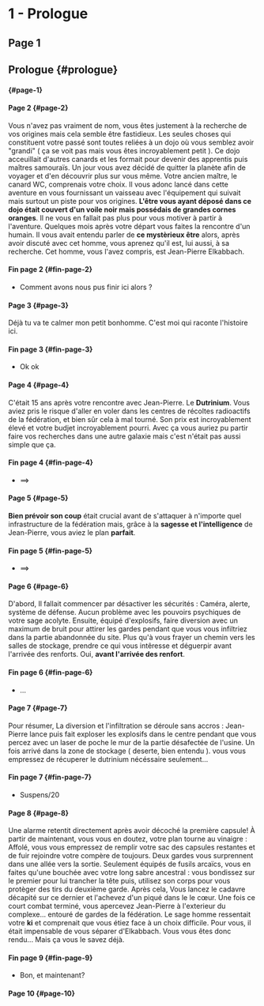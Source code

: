 # 1 - Prologue



## Page 1

## Prologue {#prologue}

####  {#page-1}

#### Page 2 {#page-2}

Vous n'avez pas vraiment de nom, vous êtes justement à la recherche de vos origines mais cela semble être fastidieux. Les seules choses qui constituent votre passé sont toutes reliées à un dojo où vous semblez avoir "grandi" \( ça se voit pas mais vous êtes incroyablement petit \). Ce dojo acceuillait d'autres canards et les formait pour devenir des apprentis puis maîtres samouraïs. Un jour vous avez décidé de quitter la planète afin de voyager et d'en découvrir plus sur vous même. Votre ancien maître, le canard WC, comprenais votre choix. Il vous adonc lancé dans cette aventure en vous fournissant un vaisseau avec l'équipement qui suivait mais surtout un piste pour vos origines. **L'être vous ayant déposé dans ce dojo était couvert d'un voile noir mais possédais de grandes cornes oranges**. Il ne vous en fallait pas plus pour vous motiver à partir à l'aventure. Quelques mois après votre départ vous faites la rencontre d'un humain. Il vous avait entendu parler de **ce mystèrieux être** alors, après avoir discuté avec cet homme, vous aprenez qu'il est, lui aussi, à sa recherche. Cet homme, vous l'avez compris, est Jean-Pierre Elkabbach.

#### Fin page 2 {#fin-page-2}

* Comment avons nous pus finir ici alors ?

#### Page 3 {#page-3}

Déjà tu va te calmer mon petit bonhomme. C'est moi qui raconte l'histoire ici.

#### Fin page 3 {#fin-page-3}

* Ok ok

#### Page 4 {#page-4}

C'était 15 ans après votre rencontre avec Jean-Pierre. Le **Dutrinium**. Vous aviez pris le risque d'aller en voler dans les centres de récoltes radioactifs de la fédération, et bien sûr cela à mal tourné. Son prix est incroyablement élevé et votre budjet incroyablement pourri. Avec ça vous auriez pu partir faire vos recherches dans une autre galaxie mais c'est n'était pas aussi simple que ça.

#### Fin page 4 {#fin-page-4}

* ==&gt;

#### Page 5 {#page-5}

**Bien prévoir son coup** était crucial avant de s'attaquer à n'importe quel infrastructure de la fédération mais, grâce à la **sagesse et l'intelligence** de Jean-Pierre, vous aviez le plan **parfait**.

#### Fin page 5 {#fin-page-5}

* ==&gt;

#### Page 6 {#page-6}

D'abord, Il fallait commencer par désactiver les sécurités : Caméra, alerte, système de défense. Aucun problème avec les pouvoirs psychiques de votre sage acolyte. Ensuite, équipé d'explosifs, faire diversion avec un maximum de bruit pour attirer les gardes pendant que vous vous infiltriez dans la partie abandonnée du site. Plus qu'à vous frayer un chemin vers les salles de stockage, prendre ce qui vous intêresse et déguerpir avant l'arrivée des renforts. Oui, **avant l'arrivée des renfort**.

#### Fin page 6 {#fin-page-6}

* ...

#### Page 7 {#page-7}

Pour résumer, La diversion et l'infiltration se déroule sans accros : Jean-Pierre lance puis fait exploser les explosifs dans le centre pendant que vous percez avec un laser de poche le mur de la partie désafectée de l'usine. Un fois arrivé dans la zone de stockage \( deserte, bien entendu \). vous vous empressez de récuperer le dutrinium nécéssaire seulement...

#### Fin page 7 {#fin-page-7}

* Suspens/20

#### Page 8 {#page-8}

Une alarme retentit directement après avoir décoché la première capsule! À partir de maintenant, vous vous en doutez, votre plan tourne au vinaigre : Affolé, vous vous empressez de remplir votre sac des capsules restantes et de fuir rejoindre votre compère de toujours. Deux gardes vous surprennent dans une allée vers la sortie. Seulement équipés de fusils arcaïcs, vous en faites qu'une bouchée avec votre long sabre ancestral : vous bondissez sur le premier pour lui trancher la tête puis, utilisez son corps pour vous protèger des tirs du deuxième garde. Après cela, Vous lancez le cadavre décapité sur ce dernier et l'achevez d'un piqué dans le le cœur. Une fois ce court combat terminé, vous apercevez Jean-Pierre à l'exterieur du complexe... entouré de gardes de la fédération. Le sage homme ressentait votre **ki** et comprenait que vous étiez face à un choix difficile. Pour vous, il était impensable de vous séparer d'Elkabbach. Vous vous êtes donc rendu... Mais ça vous le savez déjà.

#### Fin page 9 {#fin-page-9}

* Bon, et maintenant?

#### Page 10 {#page-10}





